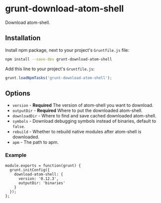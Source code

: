 # grunt-download-atom-shell

Download atom-shell.

## Installation

Install npm package, next to your project's `Gruntfile.js` file:

```sh
npm install --save-dev grunt-download-atom-shell
```

Add this line to your project's `Gruntfile.js`:

```js
grunt.loadNpmTasks('grunt-download-atom-shell');
```

## Options

* `version` - **Required** The version of atom-shell you want to download.
* `outputDir` - **Required** Where to put the downloaded atom-shell.
* `downloadDir` - Where to find and save cached downloaded atom-shell.
* `symbols` - Download debugging symbols instead of binaries, default to `false`.
* `rebuild` - Whether to rebuild native modules after atom-shell is downloaded.
* `apm` - The path to apm.

### Example

    module.exports = function(grunt) {
      grunt.initConfig({
        download-atom-shell: {
          version: '0.12.3',
          outputDir: 'binaries'
        }
      });
    };
